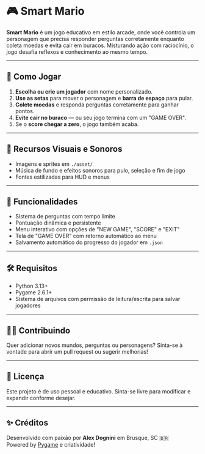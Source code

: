 # 🎮 Smart Mario

**Smart Mario** é um jogo educativo em estilo arcade, onde você controla um personagem que precisa responder perguntas corretamente enquanto coleta moedas e evita cair em buracos. Misturando ação com raciocínio, o jogo desafia reflexos e conhecimento ao mesmo tempo.

---

## 🚀 Como Jogar

1. **Escolha ou crie um jogador** com nome personalizado.
2. **Use as setas** para mover o personagem e **barra de espaço** para pular.
3. **Colete moedas** e responda perguntas corretamente para ganhar pontos.
4. **Evite cair no buraco** — ou seu jogo termina com um "GAME OVER".
5. Se o **score chegar a zero**, o jogo também acaba.

---

## 🎨 Recursos Visuais e Sonoros

- Imagens e sprites em `./asset/`
- Música de fundo e efeitos sonoros para pulo, seleção e fim de jogo
- Fontes estilizadas para HUD e menus

---

## 🧠 Funcionalidades

- Sistema de perguntas com tempo limite
- Pontuação dinâmica e persistente
- Menu interativo com opções de "NEW GAME", "SCORE" e "EXIT"
- Tela de "GAME OVER" com retorno automático ao menu
- Salvamento automático do progresso do jogador em `.json`

---

## 🛠️ Requisitos

- Python 3.13+
- Pygame 2.6.1+
- Sistema de arquivos com permissão de leitura/escrita para salvar jogadores

---

## 👨‍💻 Contribuindo

Quer adicionar novos mundos, perguntas ou personagens? Sinta-se à vontade para abrir um pull request ou sugerir melhorias!

---

## 📜 Licença

Este projeto é de uso pessoal e educativo. Sinta-se livre para modificar e expandir conforme desejar.

---

## ✨ Créditos

Desenvolvido com paixão por **Alex Dognini** em Brusque, SC 🇧🇷  
Powered by [Pygame](https://www.pygame.org/) e criatividade!



